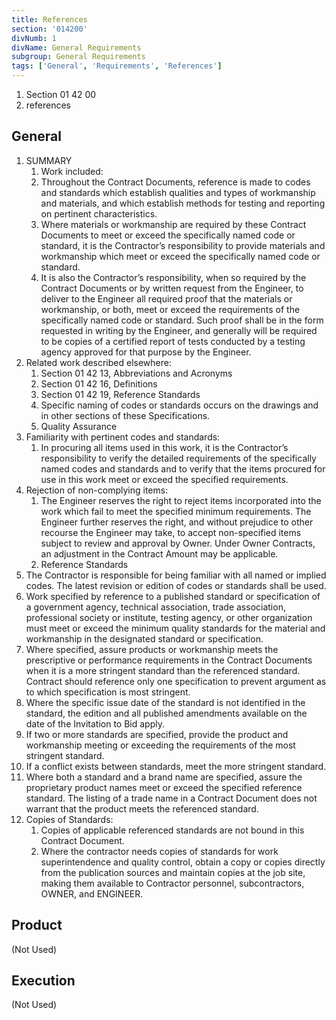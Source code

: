 ```yaml
---
title: References
section: '014200'
divNumb: 1
divName: General Requirements
subgroup: General Requirements
tags: ['General', 'Requirements', 'References']
---
```


   1. Section 01 42 00
   1. references

## General

1. SUMMARY
   1. Work included:
	1. Throughout the Contract Documents, reference is made to codes and standards which establish qualities and types of workmanship and materials, and which establish methods for testing and reporting on pertinent characteristics.
	2. Where materials or workmanship are required by these Contract Documents to meet or exceed the specifically named code or standard, it is the Contractor’s responsibility to provide materials and workmanship which meet or exceed the specifically named code or standard.
	3. It is also the Contractor’s responsibility, when so required by the Contract Documents or by written request from the Engineer, to deliver to the Engineer all required proof that the materials or workmanship, or both, meet or exceed the requirements of the specifically named code or standard. Such proof shall be in the form requested in writing by the Engineer, and generally will be required to be copies of a certified report of tests conducted by a testing agency approved for that purpose by the Engineer.
2. Related work described elsewhere:
	1. Section 01 42 13, Abbreviations and Acronyms
	2. Section 01 42 16, Definitions
	3. Section 01 42 19, Reference Standards
	4. Specific naming of codes or standards occurs on the drawings and in other sections of these Specifications.
	5. Quality Assurance
3. Familiarity with pertinent codes and standards:
	1. In procuring all items used in this work, it is the Contractor’s responsibility to verify the detailed requirements of the specifically named codes and standards and to verify that the items procured for use in this work meet or exceed the specified requirements.
4. Rejection of non-complying items:
	1. The Engineer reserves the right to reject items incorporated into the work which fail to meet the specified minimum requirements. The Engineer further reserves the right, and without prejudice to other recourse the Engineer may take, to accept non-specified items subject to review and approval by Owner. Under Owner Contracts, an adjustment in the Contract Amount may be applicable.
	2. Reference Standards
5. The Contractor is responsible for being familiar with all named or implied codes. The latest revision or edition of codes or standards shall be used.
6. Work specified by reference to a published standard or specification of a government agency, technical association, trade association, professional society or institute, testing agency, or other organization must meet or exceed the minimum quality standards for the material and workmanship in the designated standard or specification.
7. Where specified, assure products or workmanship meets the prescriptive or performance requirements in the Contract Documents when it is a more stringent standard than the referenced standard. Contract should reference only one specification to prevent argument as to which specification is most stringent.
8. Where the specific issue date of the standard is not identified in the standard, the edition and all published amendments available on the date of the Invitation to Bid apply.
9. If two or more standards are specified, provide the product and workmanship meeting or exceeding the requirements of the most stringent standard.
10. If a conflict exists between standards, meet the more stringent standard.
11. Where both a standard and a brand name are specified, assure the proprietary product names meet or exceed the specified reference standard. The listing of a trade name in a Contract Document does not warrant that the product meets the referenced standard.
12. Copies of Standards:
	1. Copies of applicable referenced standards are not bound in this Contract Document.
	2. Where the contractor needs copies of standards for work superintendence and quality control, obtain a copy or copies directly from the publication sources and maintain copies at the job site, making them available to Contractor personnel, subcontractors, OWNER, and ENGINEER.

## Product 

 (Not Used)


## Execution

 (Not Used)

